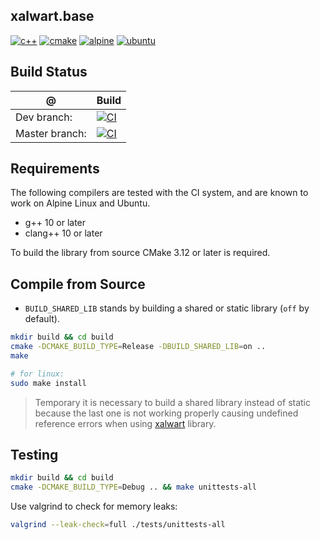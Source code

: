 ## xalwart.base
[![c++](https://img.shields.io/badge/c%2B%2B-20-6c85cf)](https://isocpp.org/)
[![cmake](https://img.shields.io/badge/cmake-%3E=3.12-success)](https://cmake.org/)
[![alpine](https://img.shields.io/badge/Alpine_Linux-0D597F?style=flat&logo=alpine-linux&logoColor=white)](https://alpinelinux.org/)
[![ubuntu](https://img.shields.io/badge/Ubuntu-E95420?style=flat&logo=ubuntu&logoColor=white)](https://ubuntu.com/)

## Build Status
| @ | Build |
|---|---|
| Dev branch: | [![CI](https://github.com/YuriyLisovskiy/xalwart.base/actions/workflows/ci.yml/badge.svg?branch=dev)](https://github.com/YuriyLisovskiy/xalwart.base/actions/workflows/ci.yml?query=branch%3Adev) |
| Master branch: | [![CI](https://github.com/YuriyLisovskiy/xalwart.base/actions/workflows/ci.yml/badge.svg?branch=master)](https://github.com/YuriyLisovskiy/xalwart.base/actions/workflows/ci.yml?query=branch%3Amaster) |

## Requirements
The following compilers are tested with the CI system, and are known to work
on Alpine Linux and Ubuntu.
* g++ 10 or later
* clang++ 10 or later

To build the library from source CMake 3.12 or later is required.

## Compile from Source
* `BUILD_SHARED_LIB` stands by building a shared or static library (`off` by default).
```bash
mkdir build && cd build
cmake -DCMAKE_BUILD_TYPE=Release -DBUILD_SHARED_LIB=on ..
make

# for linux:
sudo make install
```
> Temporary it is necessary to build a shared library instead of static because
> the last one is not working properly causing undefined reference errors when
> using [xalwart](https://github.com/YuriyLisovskiy/xalwart) library.

## Testing
```bash
mkdir build && cd build
cmake -DCMAKE_BUILD_TYPE=Debug .. && make unittests-all
```

Use valgrind to check for memory leaks:
```bash
valgrind --leak-check=full ./tests/unittests-all
```

